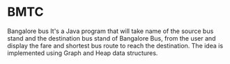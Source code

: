 # BMTC
Bangalore bus It's a Java program that will take name of the source bus stand and the destination bus stand of Bangalore Bus, from the user and display the fare and shortest bus route to reach the destination. The idea is implemented using Graph and Heap data structures.
